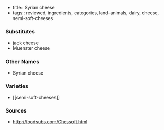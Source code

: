 - title:: Syrian cheese
- tags:: reviewed, ingredients, categories, land-animals, dairy, cheese, semi-soft-cheeses
### Substitutes
- jack cheese
- Muenster cheese

### Other Names
* Syrian cheese

### Varieties
* [[semi-soft-cheeses]]

### Sources
* http://foodsubs.com/Chessoft.html
